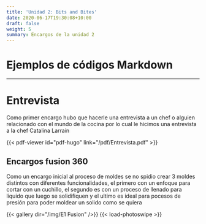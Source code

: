 ```yaml
---
title: 'Unidad 2: Bits and Bites'
date: 2020-06-17T19:30:08+10:00
draft: false
weight: 5
summary: Encargos de la unidad 2 
---
```


<!-- Ejemplos de códigos Markdown -->

# <a name="top"></a>Ejemplos de códigos Markdown


---


# Entrevista
Como primer encargo hubo que hacerle una entrevista a un chef o alguien relacionado con el mundo de la cocina por lo cual le hicimos una entrevista a la chef Catalina Larraín 

{{< pdf-viewer id="pdf-hugo" link="/pdf/Entrevista.pdf"  >}}

## Encargos fusion 360
Como un encargo inicial al proceso de moldes se no spidio crear 3 moldes distintos con diferentes funcionalidades, el primero con un enfoque para cortar con un cuchillo, el segundo es con un proceso de llenado para liquido que luego se solidifiquen y el ultimo es ideal para pocesos de presión para poder moldear un solido como se quiera 

{{< gallery dir="/img/E1 Fusion" />}} {{< load-photoswipe >}}